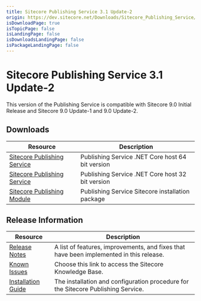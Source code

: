 ```yaml
---
title: Sitecore Publishing Service 3.1 Update-2
origin: https://dev.sitecore.net/Downloads/Sitecore_Publishing_Service/31/Sitecore_Publishing_Service_31_Update2.aspx
isDownloadPage: true
isTopicPage: false
isLandingPage: false
isDownloadsLandingPage: false
isPackageLandingPage: false
---
```


# Sitecore Publishing Service 3.1 Update-2

This version of the Publishing Service is compatible with Sitecore 9.0 Initial Release and Sitecore 9.0 Update-1 and 9.0 Update-2.

## Downloads

 | Resource | Description |
 | --- | --- |
 | [Sitecore Publishing Service](https://scdp.blob.core.windows.net/downloads/Sitecore%20Publishing%20Service/31/Sitecore%20Publishing%20Service%20%2031%20Update2/Secure/Sitecore%20Publishing%20Service%20312%20rev%20190116x64.zip) | Publishing Service .NET Core host 64 bit version |
 | [Sitecore Publishing Service](https://scdp.blob.core.windows.net/downloads/Sitecore%20Publishing%20Service/31/Sitecore%20Publishing%20Service%20%2031%20Update2/Secure/Sitecore%20Publishing%20Service%20312%20rev%20190116.zip) | Publishing Service .NET Core host 32 bit version |
 | [Sitecore Publishing Module](https://scdp.blob.core.windows.net/downloads/Sitecore%20Publishing%20Service/31/Sitecore%20Publishing%20Service%20%2031%20Update2/Secure/Sitecore%20Publishing%20Module%20312%20rev%20190116.zip) | Publishing Service Sitecore installation package |

## Release Information

 | Resource | Description |
 | --- | --- |
 | [Release Notes](/downloads/Sitecore_Publishing_Service/31/Sitecore_Publishing_Service_31_Update2/Release_Notes) | A list of features, improvements, and fixes that have been implemented in this release. |
 | [Known Issues](https://kb.sitecore.net/articles/431510) | Choose this link to access the Sitecore Knowledge Base. |
 | [Installation Guide](https://scdp.blob.core.windows.net/downloads/Sitecore%20Publishing%20Service/31/Sitecore%20Publishing%20Service%20%2031%20Update2/Secure/Publishing-Service-Installation-and-Configuration-Guide-312.pdf) | The installation and configuration procedure for the Sitecore Publishing Service. |